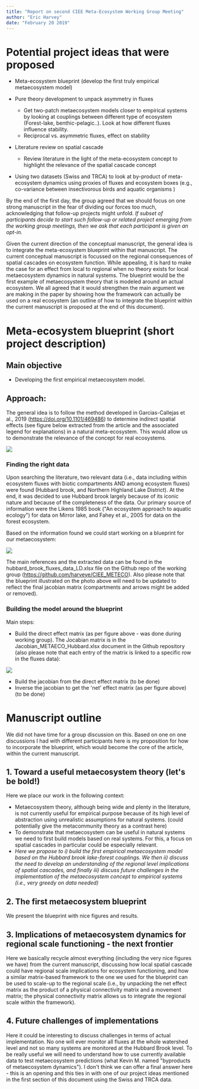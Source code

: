 ```yaml
---
title: "Report on second CIEE Meta-Ecosystem Working Group Meeting"
author: "Eric Harvey"
date: "February 20 2019"
---
```


# Potential project ideas that were proposed

- Meta-ecosystem blueprint (develop the first truly empirical metaecosystem model)

- Pure theory development to unpack asymmetry in fluxes
  - Get two-patch metaecosystem models closer to empirical systems by looking at couplings between different type of ecosystem (Forest-lake, benthic-pelagic..). Look at how different fluxes influence stability.
  - Reciprocal vs. asymmetric fluxes, effect on stability

- Literature review on spatial cascade
  - Review literature in the light of the meta-ecosystem concept to highlight the relevance of the spatial cascade concept

- Using two datasets (Swiss and TRCA) to look at by-product of meta-ecosystem dynamics using proxies of fluxes and ecosystem boxes (e.g., co-variance between insectivorous birds and aquatic organisms )

By the end of the first day, the group agreed that we should focus on one strong manuscript in the fear of dividing our forces too much, acknowledging that follow-up projects might unfold. *If subset of participants decide to start such follow-up or related project emerging from the working group meetings, then we ask that each participant is given an opt-in.*

Given the current direction of the conceptual manuscript, the general idea is to integrate the meta-ecosystem blueprint within that manuscript. The current conceptual manuscript is focussed on the regional consequences of spatial cascades on ecosystem function. While appealing, it is hard to make the case for an effect from local to regional when no theory exists for local metaecosystem dynamics in natural systems. The blueprint would be the first example of metaecosystem theory that is modeled around an actual ecosystem.  We all agreed that it would strengthen the main argument we are making in the paper by showing how the framework can actually be used on a real ecosystem (an outline of how to integrate the blueprint within the current manuscript is proposed at the end of this document).

# Meta-ecosystem blueprint (short project description)

## Main objective
- Developing the first empirical metaecosystem model.

## Approach:
The general idea is to follow the method developed in Garcias-Callejas et al., 2019 (https://doi.org/10.1101/469486) to determine indirect spatial effects (see figure below extracted from the article and the associated legend for explanations) in a natural meta-ecosystem. This would allow us to demonstrate the relevance of the concept for real ecosystems.

![](Garcia-Callejas_al_2019_fig1.png)

### Finding the right data
Upon searching the literature, two relevant data (i.e., data including within ecosystem fluxes with biotic compartments AND among ecosystem fluxes) were found (Hubbard brook, and Northern Highland Lake District). At the end, it was decided to use Hubbard brook largely because of its iconic nature and because of the completeness of the data. Our primary source of information were the Likens 1985 book ("An ecosystem approach to aquatic ecology") for data on Mirror lake, and Fahey et al., 2005 for data on the forest ecosystem.

Based on the information found we could start working on a blueprint for our metaecosystem:

![](IMG-0625.jpg)

The main references and the extracted data can be found in the hubbard_brook_fluxes_data_LD.xlsx file on the Github repo of the working group (https://github.com/harveye/CIEE_METECO). Also please note that the blueprint illustrated on the photo above will need to be updated to reflect the final jacobian matrix (compartments and arrows might be added or removed).

### Building the model around the blueprint
Main steps:

- Build the direct effect matrix (as per figure above - was done during working group). The Jocabian matrix is in the Jacobian_METAECO_Hubbard.xlsx document in the Github repository (also please note that each entry of the matrix is linked to a specific row in the fluxes data):

![](Sign_matrix.png)

- Build the jacobian from the direct effect matrix (to be done)
- Inverse the jacobian to get the 'net' effect matrix (as per figure above) (to be done)

# Manuscript outline
We did not have time for a group discussion on this. Based on one on one discussions I had with different participants here is my proposition for how to incorporate the blueprint, which would become the core of the article, within the current manuscript.

## 1. Toward a useful metaecosystem theory (let's be bold!)
Here we place our work in the following context:
- Metaecosystem theory, although being wide and plenty in the literature, is not currently useful for empirical purpose because of its high level of abstraction using unrealistic assumptions for natural systems. (could potentially give the metacommunity theory as a contrast here)
- To demonstrate that metaecosystem can be useful in natural systems we need to first build models based on real systems. For this, a focus on spatial cascades in particular could be especially relevant.
- *Here we propose to i) build the first empirical metaecosystem model based on the Hubbard brook lake-forest couplings. We then ii) discuss the need to develop an understanding of the regional level implications of spatial cascades, and finally iii) discuss future challenges in the implementation of the metaecosystem concept to empirical systems (i.e., very greedy on data needed)*

## 2. The first metaecosystem blueprint
We present the blueprint with nice figures and results.

## 3. Implications of metaecosystem dynamics for regional scale functioning - the next frontier
Here we basically recycle almost everything (including the very nice figures we have) from the current manuscript, discussing how local spatial cascade could have regional scale implications for ecosystem functioning, and how a similar matrix-based framework to the one we used for the blueprint can be used to scale-up to the regional scale (i.e., by unpacking the net effect matrix as the product of a physical connectivity matrix and a movement matrix; the physical connectivity matrix allows us to integrate the regional scale within the framework).

## 4. Future challenges of implementations
Here it could be interesting to discuss challenges in terms of actual implementation. No one will ever monitor all fluxes at the whole watershed level and not so many systems are monitored at the Hubbard Brook level. To be really useful we will need to understand how to use currently available data to test metaecosystem predictions (what Kevin M. named "byproducts of metaecosystem dynamics"). I don't think we can offer a final answer here - this is an opening and this ties in with one of our project ideas mentioned in the first section of this document using the Swiss and TRCA data.
